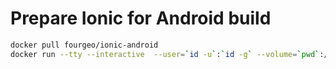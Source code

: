 # Prepare Ionic for Android build
```bash
docker pull fourgeo/ionic-android
docker run --tty --interactive  --user=`id -u`:`id -g` --volume=`pwd`:/opt/workspace/  fourgeo/ionic-android /bin/bash
```
